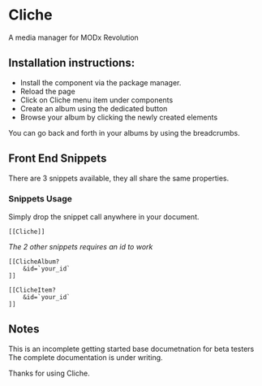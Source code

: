 # Cliche #

A media manager for MODx Revolution

## Installation instructions: ##

- Install the component via the package manager.
- Reload the page
- Click on Cliche menu item under components
- Create an album using the dedicated button
- Browse your album by clicking the newly created elements

You can go back and forth in your albums by using the breadcrumbs.

## Front End Snippets ##

There are 3 snippets available, they all share the same properties.

### Snippets Usage ###

Simply drop the snippet call anywhere in your document.

```
[[Cliche]]
```

*The 2 other snippets requires an id to work*

```
[[ClicheAlbum? 
    &id=`your_id`
]]
```

```
[[ClicheItem? 
    &id=`your_id`
]]
```

## Notes ##

This is an incomplete getting started base documetnation for beta testers
The complete documentation is under writing.

Thanks for using Cliche.